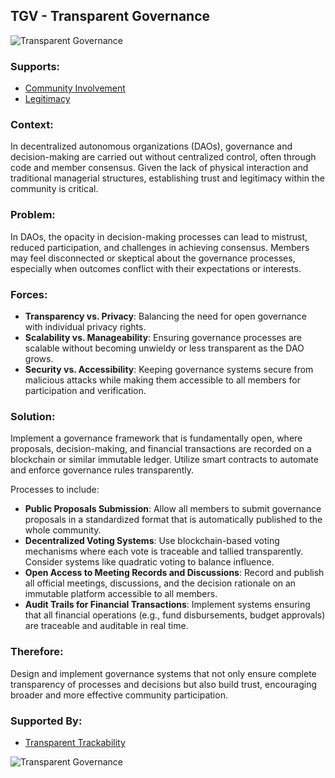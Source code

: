 ## TGV - Transparent Governance

![Transparent Governance](./output/illustrations/transparent_governance.png)

### Supports:

* [Community Involvement](./community_involvement.html)
* [Legitimacy](./legitimacy.html)

### Context:

In decentralized autonomous organizations (DAOs), governance and decision-making are carried out without centralized control, often through code and member consensus. Given the lack of physical interaction and traditional managerial structures, establishing trust and legitimacy within the community is critical.

### Problem:

In DAOs, the opacity in decision-making processes can lead to mistrust, reduced participation, and challenges in achieving consensus. Members may feel disconnected or skeptical about the governance processes, especially when outcomes conflict with their expectations or interests.

### Forces:

- **Transparency vs. Privacy**: Balancing the need for open governance with individual privacy rights.
- **Scalability vs. Manageability**: Ensuring governance processes are scalable without becoming unwieldy or less transparent as the DAO grows.
- **Security vs. Accessibility**: Keeping governance systems secure from malicious attacks while making them accessible to all members for participation and verification.
  
### Solution:

Implement a governance framework that is fundamentally open, where proposals, decision-making, and financial transactions are recorded on a blockchain or similar immutable ledger. Utilize smart contracts to automate and enforce governance rules transparently. 

Processes to include:
- **Public Proposals Submission**: Allow all members to submit governance proposals in a standardized format that is automatically published to the whole community.
- **Decentralized Voting Systems**: Use blockchain-based voting mechanisms where each vote is traceable and tallied transparently. Consider systems like quadratic voting to balance influence.
- **Open Access to Meeting Records and Discussions**: Record and publish all official meetings, discussions, and the decision rationale on an immutable platform accessible to all members.
- **Audit Trails for Financial Transactions**: Implement systems ensuring that all financial operations (e.g., fund disbursements, budget approvals) are traceable and auditable in real time.

### Therefore:

Design and implement governance systems that not only ensure complete transparency of processes and decisions but also build trust, encouraging broader and more effective community participation.

### Supported By:

* [Transparent Trackability](./transparent_trackability.html)

![Transparent Governance](./output/transparent_governance_specific_graph.png)